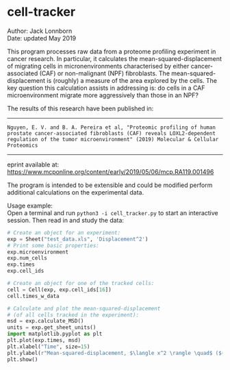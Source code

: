 # cell-tracker

Author: Jack Lonnborn  
Date: updated May 2019

This program processes raw data from a proteome profiling experiment in cancer research. In particular, it calculates the mean-squared-displacement of migrating cells in micronenvironments characterised by either cancer-associated (CAF) or non-malignant (NPF) fibroblasts. The mean-squared-displacement is (roughly) a measure of the area explored by the cells. The key question this calculation assists in addressing is: do cells in a CAF microenvironment migrate more aggressively than those in an NPF?

The results of this research have been published in:

---

	Nguyen, E. V. and B. A. Pereira et al, "Proteomic profiling of human prostate cancer-associated fibroblasts (CAF) reveals LOXL2-dependent regulation of the tumor microenvironment" (2019) Molecular & Cellular Proteomics  

---  
eprint available at: https://www.mcponline.org/content/early/2019/05/06/mcp.RA119.001496

The program is intended to be extensible and could be modified perform additional calculations on the experimental data.

Usage example:  
Open a terminal and run `python3 -i cell_tracker.py` to start an interactive session. Then read in and study the data:
```Python
# Create an object for an experiment:
exp = Sheet("test_data.xls", 'Displacement^2')
# Print some basic properties:
exp.microenvironment
exp.num_cells
exp.times
exp.cell_ids

# Create an object for one of the tracked cells:
cell = Cell(exp, exp.cell_ids[16])
cell.times_w_data

# Calculate and plot the mean-squared-displacement
# (of all cells tracked in the experiment):
msd = exp.calculate_MSD()
units = exp.get_sheet_units()
import matplotlib.pyplot as plt
plt.plot(exp.times, msd)
plt.xlabel("Time", size=15)
plt.ylabel(r"Mean-squared-displacement, $\langle x^2 \rangle \quad$ (${}$)".format(units), size=15)
plt.show()
```